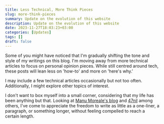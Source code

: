 ```yaml
---
title: Less Technical, More Think Pieces
slug: more-think-pieces
summary: Update on the evolution of this website
description: Update on the evolution of this website
date: 2023-11-27T18:03:23+03:00
categories: [Updates]
tags: []
draft: false
---
```


Some of you might have noticed that I'm gradually shifting the tone and style of my writings on this blog. I'm moving away from more technical articles to focus on personal opinion pieces. While still centred around tech, these posts will lean less on 'how-to' and more on 'here's why.'

I may include a few technical articles occasionally but not too often. Additionally, I might explore other topics of interest.

I don't want to box myself into a small corner, considering that my life has been anything but that. Looking at [Manu Moreale's blog](https://manuelmoreale.com) and [47nil](https://47nil.com) among others, I've come to appreciate the freedom to write as little as a one-liner, a paragraph, or something longer, without feeling compelled to reach a certain length.
